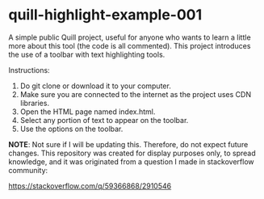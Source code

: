 # quill-highlight-example-001
A simple public Quill project, useful for anyone who wants to learn a little more about this tool (the code is all commented). This project introduces the use of a toolbar with text highlighting tools.

Instructions:

1.  Do git clone or download it to your computer.
2.  Make sure you are connected to the internet as the project uses CDN libraries.
3.  Open the HTML page named index.html.
4.  Select any portion of text to appear on the toolbar.
5.  Use the options on the toolbar.

**NOTE**: Not sure if I will be updating this. Therefore, do not expect future changes. This repository was created for display purposes only, to spread knowledge, and it was originated from a question I made in stackoverflow community:

https://stackoverflow.com/q/59366868/2910546
